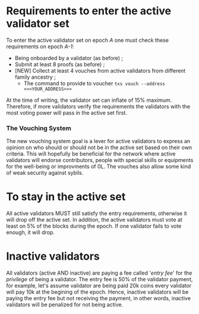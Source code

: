 # Requirements to enter the active validator set

To enter the active validator set on epoch _A_ one must check these requirements on epoch _A-1_:
- Being onboarded by a validator (as before) ;
- Submit at least 8 proofs (as before) ;
- [NEW] Collect at least 4 vouches from active validators from different family ancestry ;
  - The command to provide to voucher ```txs vouch --address <<<YOUR_ADDRESS>>>``` 

At the time of writing, the validator set can inflate of 15% maximum. Therefore, if more validators verify the requirements the validators with the most voting power will pass in the active set first. 

### The Vouching System
The new vouching system goal is a lever for active validators to express an opinion on who should or should not be in the active set based on their own criteria. This will hopefully be beneficial for the network where active validators will endorse contributors, people with special skills or equipments for the well-being or improvments of 0L. The vouches also allow some kind of weak security against sybils. 


# To stay in the active set

All active validators MUST still satisfy the entry requirements, otherwise it will drop off the active set. 
In addition, the active validators must vote at least on 5% of the blocks during the epoch. If one validator fails to vote enough, it will drop.

# Inactive validators

All validators (active AND inactive) are paying a fee called '_entry fee_' for the _privilege_ of being a validator.
The entry fee is 50% of the validator payment, for example, let's assume validator are being paid 20k coins every validator will pay 10k at the begining of the epoch.
Hence, inactive validators will be paying the entry fee but not receiving the payment, in other words, inactive validators will be penalized for not being active.
